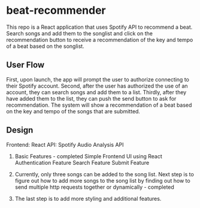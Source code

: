 # beat-recommender

This repo is a React application that uses Spotify API to recommend a beat. 
Search songs and add them to the songlist and click on the recommendation button to receive a recommendation of the key and tempo of a beat based on the songlist.

## User Flow
First, upon launch, the app will prompt the user to authorize connecting 
to their Spotify account. 
Second, after the user has authorized the use of an account,
they can search songs and add them to a list.
Thirdly, after they have added them to the list, they can push the send button
to ask for recommendation. The system will show a recommendation of a beat 
based on the key and tempo of the songs that are submitted. 

## Design 
Frontend: React 
API: Spotify Audio Analysis API 
1. Basic Features - completed
Simple Frontend UI using React
Authentication Feature 
Search Feature 
Submit Feature 

2. Currently, only three songs can be added to the song list. 
Next step is to figure out how to add more songs to the song list
by finding out how to send multiple http requests together or dynamically - completed

3. The last step is to add more styling and additional features. 
